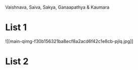 Vaishnava, Saiva, Sakya, Ganaapathya & Kaumara

# List 1
![[main-qimg-f30b156321ba8ecf8a2acd6f42c1e8cb-pjlq.jpg]]

# List 2
